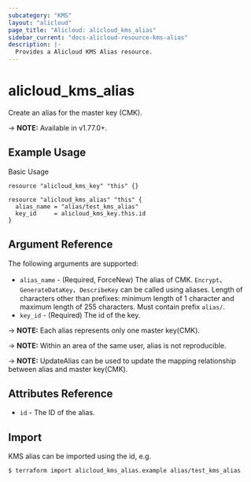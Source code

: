 ```yaml
---
subcategory: "KMS"
layout: "alicloud"
page_title: "Alicloud: alicloud_kms_alias"
sidebar_current: "docs-alicloud-resource-kms-alias"
description: |-
  Provides a Alicloud KMS Alias resource.
---
```


# alicloud\_kms\_alias

Create an alias for the master key (CMK).

-> **NOTE:** Available in v1.77.0+.

## Example Usage

Basic Usage

```
resource "alicloud_kms_key" "this" {}

resource "alicloud_kms_alias" "this" {
  alias_name = "alias/test_kms_alias"
  key_id     = alicloud_kms_key.this.id
}
```

## Argument Reference

The following arguments are supported:

* `alias_name` - (Required, ForceNew) The alias of CMK. `Encrypt`、`GenerateDataKey`、`DescribeKey` can be called using aliases. Length of characters other than prefixes: minimum length of 1 character and maximum length of 255 characters. Must contain prefix `alias/`.
* `key_id` - (Required) The id of the key.

-> **NOTE:** Each alias represents only one master key(CMK).

-> **NOTE:** Within an area of the same user, alias is not reproducible.

-> **NOTE:** UpdateAlias can be used to update the mapping relationship between alias and master key(CMK).


## Attributes Reference

* `id` - The ID of the alias.

## Import

KMS alias can be imported using the id, e.g.

```
$ terraform import alicloud_kms_alias.example alias/test_kms_alias
```
